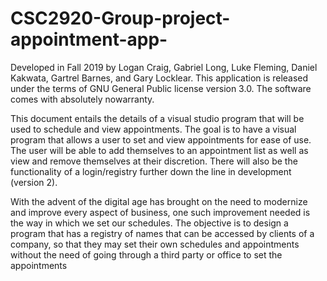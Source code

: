 # CSC2920-Group-project-appointment-app-
Developed in Fall 2019 by Logan Craig, Gabriel Long, Luke Fleming, Daniel Kakwata, Gartrel Barnes, and Gary Locklear.
This application is released under the terms of GNU General Public license version 3.0. The software comes with absolutely nowarranty.

This document entails the details of a visual studio program that will be used to schedule and view appointments. The goal is to have a visual program that allows a user to set and view appointments for ease of use. The user will be able to add themselves to an appointment list as well as view and remove themselves at their discretion. There will also be the functionality of a login/registry further down the line in development (version 2).

With the advent of the digital age has brought on the need to modernize and improve every aspect of business, one such improvement needed is the way in which we set our schedules. The objective is to design a program that has a registry of names that can be accessed by clients of a company, so that they may set their own schedules and appointments without the need of going through a third party or office to set the appointments

